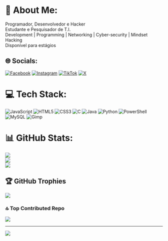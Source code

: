 # 💫 About Me:
Programador, Desenvolvedor e Hacker<br>Estudante e Pesquisador de T.I.<br>Development | Programming | Networking | Cyber-security | Mindset Hacking<br>Disponível para estágios


## 🌐 Socials:
[![Facebook](https://img.shields.io/badge/Facebook-%231877F2.svg?logo=Facebook&logoColor=white)](https://facebook.com/jordao.unknowncode) [![Instagram](https://img.shields.io/badge/Instagram-%23E4405F.svg?logo=Instagram&logoColor=white)](https://instagram.com/unknown.code2) [![TikTok](https://img.shields.io/badge/TikTok-%23000000.svg?logo=TikTok&logoColor=white)](https://tiktok.com/@unknown.code007) [![X](https://img.shields.io/badge/X-black.svg?logo=X&logoColor=white)](https://x.com/UnknownCode007) 

# 💻 Tech Stack:
![JavaScript](https://img.shields.io/badge/javascript-%23323330.svg?style=for-the-badge&logo=javascript&logoColor=%23F7DF1E) ![HTML5](https://img.shields.io/badge/html5-%23E34F26.svg?style=for-the-badge&logo=html5&logoColor=white) ![CSS3](https://img.shields.io/badge/css3-%231572B6.svg?style=for-the-badge&logo=css3&logoColor=white) ![C](https://img.shields.io/badge/c-%2300599C.svg?style=for-the-badge&logo=c&logoColor=white) ![Java](https://img.shields.io/badge/java-%23ED8B00.svg?style=for-the-badge&logo=openjdk&logoColor=white) ![Python](https://img.shields.io/badge/python-3670A0?style=for-the-badge&logo=python&logoColor=ffdd54) ![PowerShell](https://img.shields.io/badge/PowerShell-%235391FE.svg?style=for-the-badge&logo=powershell&logoColor=white) ![MySQL](https://img.shields.io/badge/mysql-4479A1.svg?style=for-the-badge&logo=mysql&logoColor=white) ![Gimp](https://img.shields.io/badge/Gimp-657D8B?style=for-the-badge&logo=gimp&logoColor=FFFFFF)
# 📊 GitHub Stats:
![](https://github-readme-stats.vercel.app/api?username=unknown-code7&theme=dracula&hide_border=false&include_all_commits=false&count_private=false)<br/>
![](https://github-readme-streak-stats.herokuapp.com/?user=unknown-code7&theme=dracula&hide_border=false)<br/>
![](https://github-readme-stats.vercel.app/api/top-langs/?username=unknown-code7&theme=dracula&hide_border=false&include_all_commits=false&count_private=false&layout=compact)

## 🏆 GitHub Trophies
![](https://github-profile-trophy.vercel.app/?username=unknown-code7&theme=radical&no-frame=false&no-bg=true&margin-w=4)

### 🔝 Top Contributed Repo
![](https://github-contributor-stats.vercel.app/api?username=unknown-code7&limit=5&theme=dark&combine_all_yearly_contributions=true)

---
[![](https://visitcount.itsvg.in/api?id=unknown-code7&icon=0&color=0)](https://visitcount.itsvg.in)

<!-- Proudly created with GPRM ( https://gprm.itsvg.in ) -->